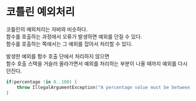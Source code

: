 코틀린 예외처리
==============
코틀린의 예외처리는 자바와 비슷하다.     
함수를 호출하는 과정에서 오류가 발생하면 예외를 던질 수 있다.          
함수를 호출하는 쪽에서는 그 예외를 잡아서 처리할 수 있다.
   
발생한 예외를 함수 호출 단에서 처리하지 않으면    
함수 호출 스택을 거슬러 올라가면서 예외를 처리하는 부분이 나올 때까지 예외를 다시 던진다.           

```kt
if(percentage !in 0..100) {
    throw IllegalArgumentException("A percentage value must be between 0 and 100: $percentage")
}
```


